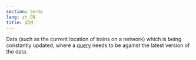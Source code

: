 ```yaml
---
section: terms
lang: zh_CN
title: 实时
---
```


Data (such as the current location of trains on a network) which is being constantly updated, where a [query](/glossary/en/terms/query/) needs to be against the latest version of the data. 